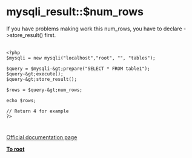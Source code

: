 # mysqli_result::$num_rows



If you have problems making work this num_rows, you have to declare -&gt;store_result() first.<br><br>

```
<?php
$mysqli = new mysqli("localhost","root", "", "tables");

$query = $mysqli-&gt;prepare("SELECT * FROM table1");
$query-&gt;execute();
$query-&gt;store_result();

$rows = $query-&gt;num_rows;

echo $rows;

// Return 4 for example
?>
```
  

#

[Official documentation page](https://www.php.net/manual/en/mysqli-result.num-rows.php)

**[To root](/README.md)**